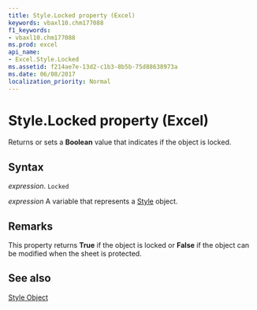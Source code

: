 ```yaml
---
title: Style.Locked property (Excel)
keywords: vbaxl10.chm177088
f1_keywords:
- vbaxl10.chm177088
ms.prod: excel
api_name:
- Excel.Style.Locked
ms.assetid: f214ae7e-13d2-c1b3-8b5b-75d88638973a
ms.date: 06/08/2017
localization_priority: Normal
---
```



# Style.Locked property (Excel)

Returns or sets a  **Boolean** value that indicates if the object is locked.


## Syntax

_expression_. `Locked`

_expression_ A variable that represents a [Style](./Excel.Style.md) object.


## Remarks

This property returns  **True** if the object is locked or **False** if the object can be modified when the sheet is protected.


## See also


[Style Object](Excel.Style.md)

